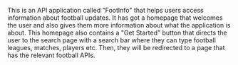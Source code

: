 This is an API application called "FootInfo" that helps users access information about football updates. It has got a homepage that welcomes the user and also gives them more information about what the application is about. This homepage also contains a "Get Started" button that directs the user to the search page with a search bar where they can type football leagues, matches, players etc. Then, they will be redirected to a page that has the relevant football APIs.